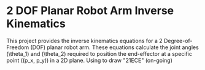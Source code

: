 # 2 DOF Planar Robot Arm Inverse Kinematics

This project provides the inverse kinematics equations for a 2 Degree-of-Freedom (DOF) planar robot arm. These equations calculate the joint angles \(\theta_1\) and \(\theta_2\) required to position the end-effector at a specific point \((p_x, p_y)\) in a 2D plane. Using to draw "21ECE" (on-going)



